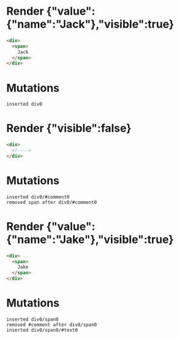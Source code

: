 # Render {"value":{"name":"Jack"},"visible":true}
```html
<div>
  <span>
    Jack
  </span>
</div>
```

# Mutations
```
inserted div0
```


# Render {"visible":false}
```html
<div>
  <!---->
</div>
```

# Mutations
```
inserted div0/#comment0
removed span after div0/#comment0
```


# Render {"value":{"name":"Jake"},"visible":true}
```html
<div>
  <span>
    Jake
  </span>
</div>
```

# Mutations
```
inserted div0/span0
removed #comment after div0/span0
inserted div0/span0/#text0
```